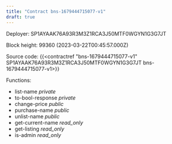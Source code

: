 ```yaml
---
title: "Contract bns-1679444715077-v1"
draft: true
---
```

Deployer: SP1AYAAK76A93R3M3Z1RCA3J50MTF0WGYN1G3G7JT


 



Block height: 99360 (2023-03-22T00:45:57.000Z)

Source code: {{<contractref "bns-1679444715077-v1" SP1AYAAK76A93R3M3Z1RCA3J50MTF0WGYN1G3G7JT bns-1679444715077-v1>}}

Functions:

* list-name _private_
* to-bool-response _private_
* change-price _public_
* purchase-name _public_
* unlist-name _public_
* get-current-name _read_only_
* get-listing _read_only_
* is-admin _read_only_
